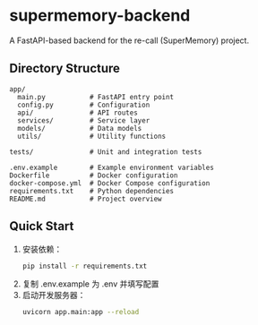 # supermemory-backend

A FastAPI-based backend for the re-call (SuperMemory) project.

## Directory Structure

```
app/
  main.py           # FastAPI entry point
  config.py         # Configuration
  api/              # API routes
  services/         # Service layer
  models/           # Data models
  utils/            # Utility functions

tests/              # Unit and integration tests

.env.example        # Example environment variables
Dockerfile          # Docker configuration
docker-compose.yml  # Docker Compose configuration
requirements.txt    # Python dependencies
README.md           # Project overview
```

## Quick Start

1. 安装依赖：
   ```bash
   pip install -r requirements.txt
   ```
2. 复制 .env.example 为 .env 并填写配置
3. 启动开发服务器：
   ```bash
   uvicorn app.main:app --reload
   ``` 